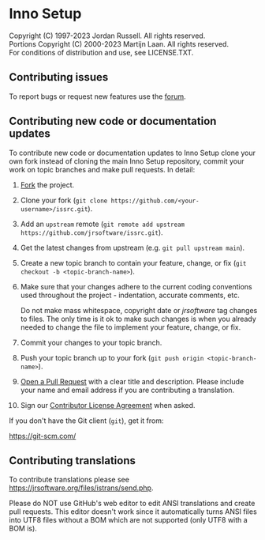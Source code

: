 Inno Setup
==========

Copyright (C) 1997-2023 Jordan Russell. All rights reserved.  
Portions Copyright (C) 2000-2023 Martijn Laan. All rights reserved.  
For conditions of distribution and use, see LICENSE.TXT.

Contributing issues
-------------------

To report bugs or request new features use the [forum](https://jrsoftware.org/forums.php).

Contributing new code or documentation updates
----------------------------------------------

To contribute new code or documentation updates to Inno Setup clone your own
fork instead of cloning the main Inno Setup repository, commit your work on topic
branches and make pull requests. In detail:

1. [Fork](https://help.github.com/en/github/getting-started-with-github/fork-a-repo) the project.

2. Clone your fork (`git clone https://github.com/<your-username>/issrc.git`).

3. Add an `upstream` remote (`git remote add upstream
   https://github.com/jrsoftware/issrc.git`).

4. Get the latest changes from upstream (e.g. `git pull upstream main`).

5. Create a new topic branch to contain your feature, change, or fix (`git
   checkout -b <topic-branch-name>`).

6. Make sure that your changes adhere to the current coding conventions used
   throughout the project - indentation, accurate comments, etc.

   Do not make mass whitespace, copyright date or $jrsoftware$ tag changes to
   files. The only time is it ok to make such changes is when you already needed
   to change the file to implement your feature, change, or fix.

7. Commit your changes to your topic branch.

8. Push your topic branch up to your fork (`git push origin
   <topic-branch-name>`).

9. [Open a Pull Request](https://help.github.com/en/github/collaborating-with-issues-and-pull-requests/about-pull-requests) with a
    clear title and description. Please include your name and email address if
	  you are contributing a translation.

10. Sign our [Contributor License Agreement](https://gist.github.com/c6a4b3ca5e370d65b49746df848e12a2) when asked.

If you don't have the Git client (`git`), get it from:

https://git-scm.com/

Contributing translations
-------------------------

To contribute translations please see https://jrsoftware.org/files/istrans/send.php.

Please do NOT use GitHub's web editor to edit ANSI translations and create pull
requests. This editor doesn't work since it automatically turns ANSI files into
UTF8 files without a BOM which are not supported (only UTF8 with a BOM is).